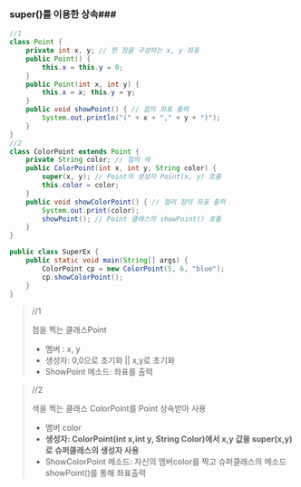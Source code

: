 ### super()를 이용한 상속###



~~~java
//1
class Point {
	private int x, y; // 한 점을 구성하는 x, y 좌표
	public Point() {
		this.x = this.y = 0;
	}
	public Point(int x, int y) {
		this.x = x; this.y = y;
	}
	public void showPoint() { // 점의 좌표 출력
		System.out.println("(" + x + "," + y + ")");
	}
}
//2
class ColorPoint extends Point { 
	private String color; // 점의 색
	public ColorPoint(int x, int y, String color) {
		super(x, y); // Point의 생성자 Point(x, y) 호출
		this.color = color;
	}
	public void showColorPoint() { // 컬러 점의 좌표 출력
		System.out.print(color);
		showPoint(); // Point 클래스의 showPoint() 호출
	}
}

public class SuperEx {
	public static void main(String[] args) {
		ColorPoint cp = new ColorPoint(5, 6, "blue");
		cp.showColorPoint();
	}
}
~~~



> //1
>
> 점을 찍는 클래스Point
>
> - 멤버 : x, y
> - 생성자: 0,0으로 초기화 || x,y로 초기화
> - ShowPoint 메소드: 좌표를 출력



> //2
>
> 색을 찍는 클래스 ColorPoint를 Point 상속받아 사용
>
> - 멤버 color
> - **생성자: ColorPoint(int x,int y, String Color)에서 x,y 값을 super(x,y)로 슈퍼클래스의 생성자 사용**
> - ShowColorPoint 메소드: 자신의 멤버color를 찍고 슈퍼클래스의 메소드 showPoint()를 통해 좌표출력